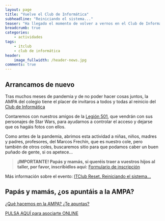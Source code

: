 ```yaml
---
layout: page
title: "Vuelve el Club de Informática"
subheadline: "Reiniciando el sistema..."
teaser: "Ha llegado el momento de volver a vernos en el Club de Informática del Marcos Frechín."
breadcrumb: true
categories:
    - actividades
tags:
    - itclub
    - club de informática
header:
    image_fullwidth: /header-news.jpg
comments: true
---
```

<!--more-->

<style>
    .high-visibility {
        font-size: 1.5em;
        border: 1px;
        border-radius: 2px;
        text-align: center;
    }
</style>

## Arrancamos de nuevo

Tras muchos meses de pandemia y de no poder hacer cosas juntos, la AMPA del colegio tiene el placer de invitaros a todos y todas al reinicio del <a href="https://itclub.marcosfrechin.es/" target="_blank">Club de Informática</a>

Contaremos con nuestros amigos de la <a href="https://www.legion501.com/" target="_blank">Legión 501</a>, que vendrán con sus personajes de Star Wars, para ayudarnos a controlar el acceso y dejarse que os hagáis fotos con ellos.

Como antes de la pandemia, abrimos esta actividad a niñas, niños, madres y padres, profesores, del Marcos Frechín, que es nuestro cole, pero también de otros coles, buscaremos sitio para que podamos caber un buen puñado de gente, si os apetece...

> **¡IMPORTANTE! Papás y mamás, si queréis traer a vuestros hijos al taller, por favor, inscribidlos aquí:** <a href="https://forms.gle/vaNAyv4WhLwdfvfH8" target="_blank">Formulario de inscripción</a>

Más información sobre el evento: <a href="https://itclub.marcosfrechin.es/2022/09/15/itclubreset/" target="_blank">ITClub Reset. Reiniciando el sistema...</a>


## Papás y mamás, ¿os apuntáis a la AMPA?

[¿Qué hacemos en la AMPA? ¿Te apuntas?](/aboutus/)

<a href="https://forms.gle/KxVE1c1tiFNN5abQA" target="_blank" class="button large radius alert">PULSA AQUÍ para asociarte ONLINE</a>
